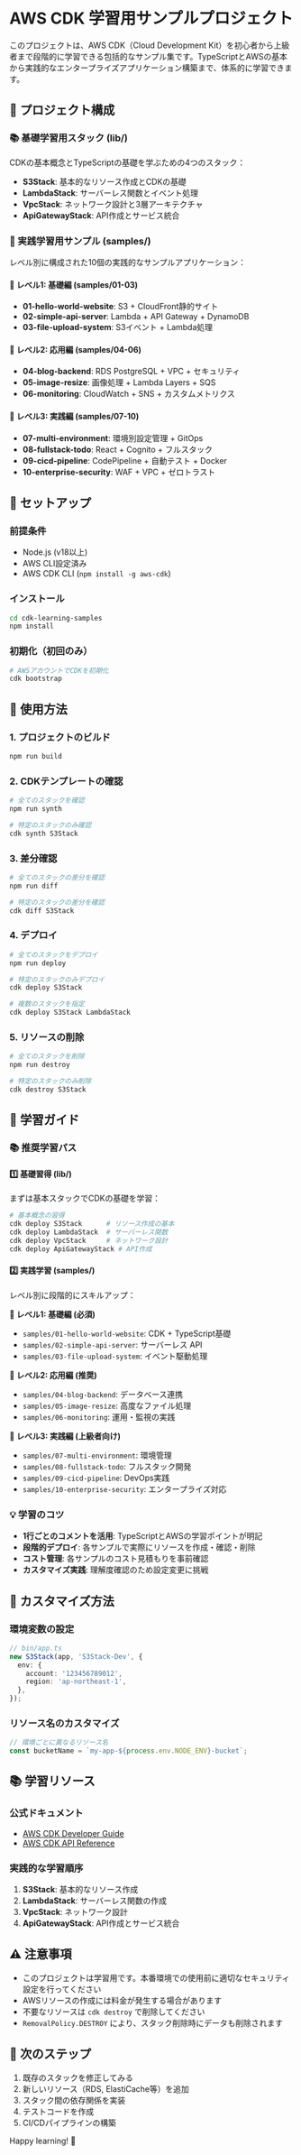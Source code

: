 # AWS CDK 学習用サンプルプロジェクト

このプロジェクトは、AWS CDK（Cloud Development Kit）を初心者から上級者まで段階的に学習できる包括的なサンプル集です。TypeScriptとAWSの基本から実践的なエンタープライズアプリケーション構築まで、体系的に学習できます。

## 🎯 プロジェクト構成

### 📚 基礎学習用スタック (lib/)
CDKの基本概念とTypeScriptの基礎を学ぶための4つのスタック：

- **S3Stack**: 基本的なリソース作成とCDKの基礎
- **LambdaStack**: サーバーレス関数とイベント処理
- **VpcStack**: ネットワーク設計と3層アーキテクチャ
- **ApiGatewayStack**: API作成とサービス統合

### 🚀 実践学習用サンプル (samples/)
レベル別に構成された10個の実践的なサンプルアプリケーション：

#### 🌱 レベル1: 基礎編 (samples/01-03)
- **01-hello-world-website**: S3 + CloudFront静的サイト
- **02-simple-api-server**: Lambda + API Gateway + DynamoDB
- **03-file-upload-system**: S3イベント + Lambda処理

#### 🌿 レベル2: 応用編 (samples/04-06)
- **04-blog-backend**: RDS PostgreSQL + VPC + セキュリティ
- **05-image-resize**: 画像処理 + Lambda Layers + SQS
- **06-monitoring**: CloudWatch + SNS + カスタムメトリクス

#### 🌳 レベル3: 実践編 (samples/07-10)
- **07-multi-environment**: 環境別設定管理 + GitOps
- **08-fullstack-todo**: React + Cognito + フルスタック
- **09-cicd-pipeline**: CodePipeline + 自動テスト + Docker
- **10-enterprise-security**: WAF + VPC + ゼロトラスト

## 🚀 セットアップ

### 前提条件
- Node.js (v18以上)
- AWS CLI設定済み
- AWS CDK CLI (`npm install -g aws-cdk`)

### インストール
```bash
cd cdk-learning-samples
npm install
```

### 初期化（初回のみ）
```bash
# AWSアカウントでCDKを初期化
cdk bootstrap
```

## 📖 使用方法

### 1. プロジェクトのビルド
```bash
npm run build
```

### 2. CDKテンプレートの確認
```bash
# 全てのスタックを確認
npm run synth

# 特定のスタックのみ確認
cdk synth S3Stack
```

### 3. 差分確認
```bash
# 全てのスタックの差分を確認
npm run diff

# 特定のスタックの差分を確認
cdk diff S3Stack
```

### 4. デプロイ
```bash
# 全てのスタックをデプロイ
npm run deploy

# 特定のスタックのみデプロイ
cdk deploy S3Stack

# 複数のスタックを指定
cdk deploy S3Stack LambdaStack
```

### 5. リソースの削除
```bash
# 全てのスタックを削除
npm run destroy

# 特定のスタックのみ削除
cdk destroy S3Stack
```

## 🎯 学習ガイド

### 📚 推奨学習パス

#### 1️⃣ 基礎習得 (lib/)
まずは基本スタックでCDKの基礎を学習：
```bash
# 基本概念の習得
cdk deploy S3Stack      # リソース作成の基本
cdk deploy LambdaStack  # サーバーレス関数
cdk deploy VpcStack     # ネットワーク設計
cdk deploy ApiGatewayStack # API作成
```

#### 2️⃣ 実践学習 (samples/)
レベル別に段階的にスキルアップ：

**🌱 レベル1: 基礎編 (必須)**
- `samples/01-hello-world-website`: CDK + TypeScript基礎
- `samples/02-simple-api-server`: サーバーレス API
- `samples/03-file-upload-system`: イベント駆動処理

**🌿 レベル2: 応用編 (推奨)**
- `samples/04-blog-backend`: データベース連携
- `samples/05-image-resize`: 高度なファイル処理
- `samples/06-monitoring`: 運用・監視の実践

**🌳 レベル3: 実践編 (上級者向け)**
- `samples/07-multi-environment`: 環境管理
- `samples/08-fullstack-todo`: フルスタック開発
- `samples/09-cicd-pipeline`: DevOps実践
- `samples/10-enterprise-security`: エンタープライズ対応

### 💡 学習のコツ

- **1行ごとのコメントを活用**: TypeScriptとAWSの学習ポイントが明記
- **段階的デプロイ**: 各サンプルで実際にリソースを作成・確認・削除
- **コスト管理**: 各サンプルのコスト見積もりを事前確認
- **カスタマイズ実践**: 理解度確認のため設定変更に挑戦

## 🔧 カスタマイズ方法

### 環境変数の設定
```typescript
// bin/app.ts
new S3Stack(app, 'S3Stack-Dev', {
  env: {
    account: '123456789012',
    region: 'ap-northeast-1',
  },
});
```

### リソース名のカスタマイズ
```typescript
// 環境ごとに異なるリソース名
const bucketName = `my-app-${process.env.NODE_ENV}-bucket`;
```

## 📚 学習リソース

### 公式ドキュメント
- [AWS CDK Developer Guide](https://docs.aws.amazon.com/cdk/)
- [AWS CDK API Reference](https://docs.aws.amazon.com/cdk/api/v2/)

### 実践的な学習順序
1. **S3Stack**: 基本的なリソース作成
2. **LambdaStack**: サーバーレス関数の作成
3. **VpcStack**: ネットワーク設計
4. **ApiGatewayStack**: API作成とサービス統合

## ⚠️ 注意事項

- このプロジェクトは学習用です。本番環境での使用前に適切なセキュリティ設定を行ってください
- AWSリソースの作成には料金が発生する場合があります
- 不要なリソースは `cdk destroy` で削除してください
- `RemovalPolicy.DESTROY` により、スタック削除時にデータも削除されます

## 🤝 次のステップ

1. 既存のスタックを修正してみる
2. 新しいリソース（RDS, ElastiCache等）を追加
3. スタック間の依存関係を実装
4. テストコードを作成
5. CI/CDパイプラインの構築

Happy learning! 🎉